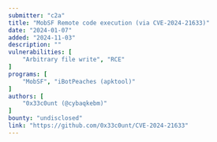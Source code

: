```yaml
---
submitter: "c2a"
title: "MobSF Remote code execution (via CVE-2024-21633)"
date: "2024-01-07"
added: "2024-11-03"
description: ""
vulnerabilities: [
    "Arbitrary file write", "RCE"
]
programs: [
    "MobSF", "iBotPeaches (apktool)"
]
authors: [
    "0x33c0unt (@cybaqkebm)"
]
bounty: "undisclosed"
link: "https://github.com/0x33c0unt/CVE-2024-21633"
---
```





